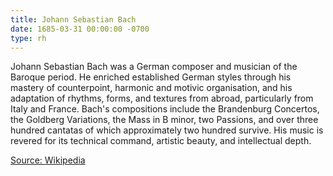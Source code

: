 ```yaml
---
title: Johann Sebastian Bach
date: 1685-03-31 00:00:00 -0700
type: rh
---
```


Johann Sebastian Bach was a German composer and musician of the Baroque period. He enriched established German styles through his mastery of counterpoint, harmonic and motivic organisation, and his adaptation of rhythms, forms, and textures from abroad, particularly from Italy and France. Bach's compositions include the Brandenburg Concertos, the Goldberg Variations, the Mass in B minor, two Passions, and over three hundred cantatas of which approximately two hundred survive. His music is revered for its technical command, artistic beauty, and intellectual depth.

[Source: Wikipedia](https://en.wikipedia.org/wiki/Johann_Sebastian_Bach)

